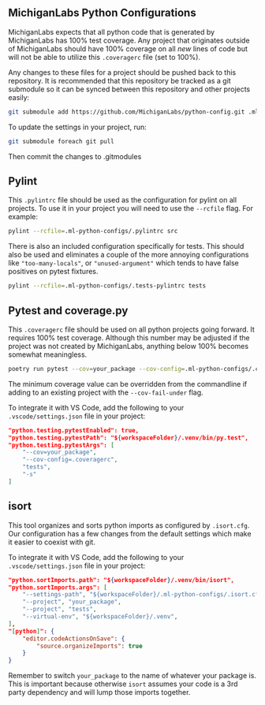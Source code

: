 ## MichiganLabs Python Configurations

MichiganLabs expects that all python code that is generated by MichiganLabs has 100% test coverage. Any
project that originates outside of MichiganLabs should have 100% coverage on all _new_ lines of
code but will not be able to utilize this `.coveragerc` file (set to 100%).

Any changes to these files for a project should be pushed back to this repository. It is recommended that this
repository be tracked as a git submodule so it can be synced between this repository and other projects easily:

```bash
git submodule add https://github.com/MichiganLabs/python-config.git .ml-python-configs
```

To update the settings in your project, run:

```bash
git submodule foreach git pull
```

Then commit the changes to .gitmodules

## Pylint
This `.pylintrc` file should be used as the configuration for pylint on all projects. To use it in your project you will need to use the `--rcfile`  flag. For example:

```bash
pylint --rcfile=.ml-python-configs/.pylintrc src
```

There is also an included configuration specifically for tests. This should also be used and eliminates a couple of the more annoying configurations like `"too-many-locals"`, or `"unused-argument"` which tends to have false positives on pytest fixtures.

```bash
pylint --rcfile=.ml-python-configs/.tests-pylintrc tests
```

## Pytest and coverage.py
This `.coveragerc` file should be used on all python projects going forward. It requires
100% test coverage. Although this number may be adjusted if the project was not created by MichiganLabs, anything below 100% becomes somewhat meaningless.

```bash
poetry run pytest --cov=your_package --cov-config=.ml-python-configs/.coveragerc tests
```

The minimum coverage value can be overridden from the commandline if adding to an existing project with the `--cov-fail-under` flag.

To integrate it with VS Code, add the following to your `.vscode/settings.json` file in your project:

```json
"python.testing.pytestEnabled": true,
"python.testing.pytestPath": "${workspaceFolder}/.venv/bin/py.test",
"python.testing.pytestArgs": [
    "--cov=your_package",
    "--cov-config=.coveragerc",
    "tests",
    "-s"
]
```

## isort
This tool organizes and sorts python imports as configured by `.isort.cfg`. Our configuration has a few changes from the default settings which make it easier to coexist with git.

To integrate it with VS Code, add the following to your `.vscode/settings.json` file in your project:

```json
"python.sortImports.path": "${workspaceFolder}/.venv/bin/isort",
"python.sortImports.args": [
    "--settings-path", "${workspaceFolder}/.ml-python-configs/.isort.cfg",
    "--project", "your_package",
    "--project", "tests",
    "--virtual-env", "${workspaceFolder}/.venv",
],
"[python]": {
    "editor.codeActionsOnSave": {
        "source.organizeImports": true
    }
}
```

Remember to switch `your_package` to the name of whatever your package is. This is important because otherwise `isort` assumes your code is a 3rd party dependency and will lump those imports together.
